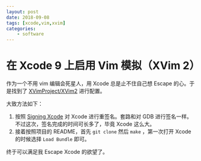 ```yaml
---
layout: post
date: 2018-09-08
tags: [xcode,vim,xvim]
categories:
    - software
---
```


# 在 Xcode 9 上启用 Vim 模拟（XVim 2） 

作为一个不用 vim 编辑会死星人，用 Xcode 总是止不住自己想 Escape 的心。于是找到了 [XVimProject/XVim2](https://github.com/XVimProject/XVim) 进行配置。

大致方法如下：

1. 按照 [Signing Xcode](https://github.com/XVimProject/XVim2/blob/master/SIGNING_Xcode.md) 对 Xcode 进行重签名。套路和对 GDB 进行签名一样。不过这次，签名完成的时间可长多了，毕竟 Xcode 这么大。
2. 接着按照项目的 README，首先 `git clone` 然后 `make` ，第一次打开 Xcode 的时候选择 `Load Bundle` 即可。

终于可以满足我 Escape Xcode 的欲望了。